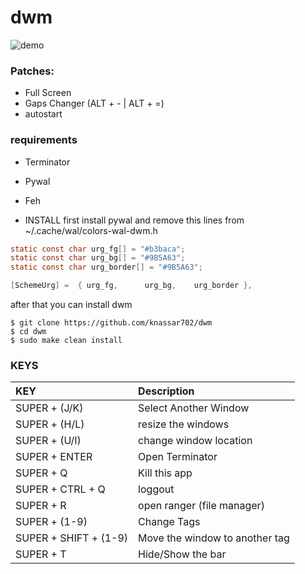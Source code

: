 # dwm

![demo](test.gif)

### Patches:
* Full Screen
* Gaps Changer (ALT + - | ALT + =)
* autostart


### requirements
* Terminator
* Pywal
* Feh


* INSTALL
first install pywal and remove this lines from ~/.cache/wal/colors-wal-dwm.h
```c
static const char urg_fg[] = "#b3baca";
static const char urg_bg[] = "#9B5A63";
static const char urg_border[] = "#9B5A63";

[SchemeUrg] =  { urg_fg,      urg_bg,    urg_border },

```
after that you can install dwm
```
$ git clone https://github.com/knassar702/dwm
$ cd dwm
$ sudo make clean install
```


### KEYS


| KEY         | Description                                                  |
| :------------- | :-------------                                               |
| SUPER + (J/K)     | Select Another Window |
| SUPER + (H/L) | resize the windows|
| SUPER + (U/I) | change window location |
| SUPER + ENTER | Open Terminator |
| SUPER + Q | Kill this app |
| SUPER + CTRL + Q | loggout|
| SUPER + R | open ranger (file manager)|
| SUPER + (1-9) | Change Tags|
| SUPER + SHIFT + (1-9) | Move the window to another tag|
| SUPER + T | Hide/Show the bar |
